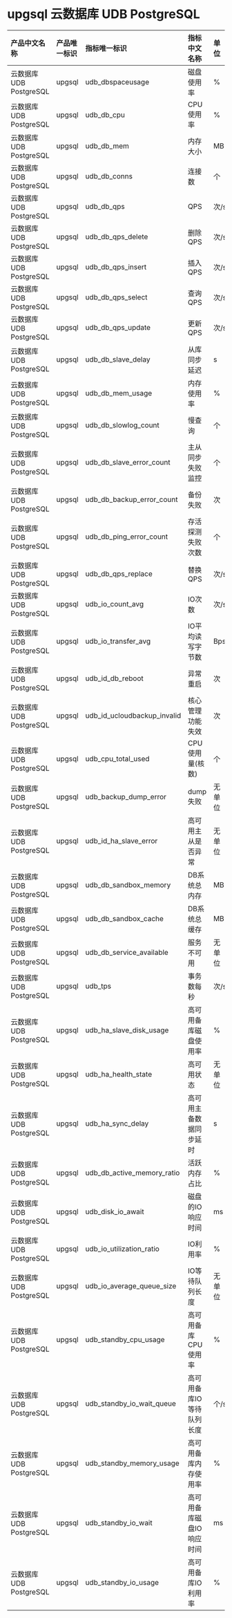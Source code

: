 # upgsql 云数据库 UDB PostgreSQL

|产品中文名称|产品唯一标识|指标唯一标识|指标中文名称|单位|备注|
|:----|:----|:----|:----|:----|:----|
|云数据库 UDB PostgreSQL|upgsql|udb_dbspaceusage|磁盘使用率|%| |
|云数据库 UDB PostgreSQL|upgsql|udb_db_cpu|CPU使用率|%| |
|云数据库 UDB PostgreSQL|upgsql|udb_db_mem|内存大小|MB| |
|云数据库 UDB PostgreSQL|upgsql|udb_db_conns|连接数|个| |
|云数据库 UDB PostgreSQL|upgsql|udb_db_qps|QPS|次/s| |
|云数据库 UDB PostgreSQL|upgsql|udb_db_qps_delete|删除QPS|次/s| |
|云数据库 UDB PostgreSQL|upgsql|udb_db_qps_insert|插入QPS|次/s| |
|云数据库 UDB PostgreSQL|upgsql|udb_db_qps_select|查询QPS|次/s| |
|云数据库 UDB PostgreSQL|upgsql|udb_db_qps_update|更新QPS|次/s| |
|云数据库 UDB PostgreSQL|upgsql|udb_db_slave_delay|从库同步延迟|s| |
|云数据库 UDB PostgreSQL|upgsql|udb_db_mem_usage|内存使用率|%| |
|云数据库 UDB PostgreSQL|upgsql|udb_db_slowlog_count|慢查询|个| |
|云数据库 UDB PostgreSQL|upgsql|udb_db_slave_error_count|主从同步失败监控|个| |
|云数据库 UDB PostgreSQL|upgsql|udb_db_backup_error_count|备份失败|次| |
|云数据库 UDB PostgreSQL|upgsql|udb_db_ping_error_count|存活探测失败次数|个| |
|云数据库 UDB PostgreSQL|upgsql|udb_db_qps_replace|替换QPS|次/s| |
|云数据库 UDB PostgreSQL|upgsql|udb_io_count_avg|IO次数|次/s| |
|云数据库 UDB PostgreSQL|upgsql|udb_io_transfer_avg|IO平均读写字节数|Bps| |
|云数据库 UDB PostgreSQL|upgsql|udb_id_db_reboot|异常重启|次| |
|云数据库 UDB PostgreSQL|upgsql|udb_id_ucloudbackup_invalid|核心管理功能失效|次| |
|云数据库 UDB PostgreSQL|upgsql|udb_cpu_total_used|CPU使用量(核数)|个| |
|云数据库 UDB PostgreSQL|upgsql|udb_backup_dump_error|dump失败|无单位| |
|云数据库 UDB PostgreSQL|upgsql|udb_id_ha_slave_error|高可用主从是否异常|无单位| |
|云数据库 UDB PostgreSQL|upgsql|udb_db_sandbox_memory|DB系统总内存|MB| |
|云数据库 UDB PostgreSQL|upgsql|udb_db_sandbox_cache|DB系统总缓存|MB| |
|云数据库 UDB PostgreSQL|upgsql|udb_db_service_available|服务不可用|无单位| |
|云数据库 UDB PostgreSQL|upgsql|udb_tps|事务数每秒|次/s| |
|云数据库 UDB PostgreSQL|upgsql|udb_ha_slave_disk_usage|高可用备库磁盘使用率|%| |
|云数据库 UDB PostgreSQL|upgsql|udb_ha_health_state|高可用状态|无单位| |
|云数据库 UDB PostgreSQL|upgsql|udb_ha_sync_delay|高可用主备数据同步延时|s| |
|云数据库 UDB PostgreSQL|upgsql|udb_db_active_memory_ratio|活跃内存占比|%| |
|云数据库 UDB PostgreSQL|upgsql|udb_disk_io_await|磁盘的IO响应时间|ms| |
|云数据库 UDB PostgreSQL|upgsql|udb_io_utilization_ratio|IO利用率|%| |
|云数据库 UDB PostgreSQL|upgsql|udb_io_average_queue_size|IO等待队列长度|无单位| |
|云数据库 UDB PostgreSQL|upgsql|udb_standby_cpu_usage|高可用备库CPU使用率|%| |
|云数据库 UDB PostgreSQL|upgsql|udb_standby_io_wait_queue|高可用备库IO等待队列长度|个/s| |
|云数据库 UDB PostgreSQL|upgsql|udb_standby_memory_usage|高可用备库内存使用率|%| |
|云数据库 UDB PostgreSQL|upgsql|udb_standby_io_wait|高可用备库磁盘IO响应时间|ms| |
|云数据库 UDB PostgreSQL|upgsql|udb_standby_io_usage|高可用备库IO利用率|%| |
